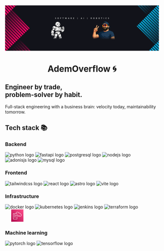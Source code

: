 [![Header](./assets/header.webp)](https://github.com/ademoverflow)

<h1 align="center">AdemOverflow 🌀</h1>

<h2 align="left">Engineer by trade,<br /> problem-solver by habit.</h2>

<p>Full-stack engineering with a business brain: velocity today, maintainability tomorrow.</p>

<h2 align="left">Tech stack 📚</h2>

<h3 align="left">Backend</h3>
<div align="left">
  <img src="https://cdn.jsdelivr.net/gh/devicons/devicon/icons/python/python-original.svg" height="40" alt="python logo"  />
  <img src="https://cdn.jsdelivr.net/gh/devicons/devicon/icons/fastapi/fastapi-original.svg" height="40" alt="fastapi logo"  />
  <img src="https://cdn.jsdelivr.net/gh/devicons/devicon/icons/postgresql/postgresql-original.svg" height="40" alt="postgresql logo"  />
    <img src="https://cdn.jsdelivr.net/gh/devicons/devicon/icons/nodejs/nodejs-original.svg" height="40" alt="nodejs logo"  />
  <img src="https://cdn.jsdelivr.net/gh/devicons/devicon/icons/adonisjs/adonisjs-original.svg" height="40" alt="adonisjs logo"  />
  <img src="https://cdn.simpleicons.org/mysql/4479A1" height="40" alt="mysql logo"  />
</div>

<h3 align="left">Frontend</h3>
<div align="left">
  <img src="https://cdn.simpleicons.org/tailwindcss/06B6D4" height="40" alt="tailwindcss logo"  />
  <img src="https://cdn.simpleicons.org/react/61DAFB" height="40" alt="react logo"  />
  <img src="https://skillicons.dev/icons?i=astro" height="40" alt="astro logo"  />
  <img src="https://skillicons.dev/icons?i=vite" height="40" alt="vite logo"  />
</div>

<h3 align="left">Infrastructure</h3>
<div align="left">
  <img src="https://cdn.jsdelivr.net/gh/devicons/devicon/icons/docker/docker-original.svg" height="40" alt="docker logo"  />
  <img src="https://cdn.simpleicons.org/kubernetes/326CE5" height="40" alt="kubernetes logo"  />
  <img src="https://skillicons.dev/icons?i=jenkins" height="40" alt="jenkins logo"  />
  <img src="https://cdn.simpleicons.org/terraform/7B42BC" height="40" alt="terraform logo"  />
  <?xml version="1.0" encoding="UTF-8"?>
<svg width="80px" height="40px" viewBox="0 0 80 80" version="1.1" xmlns="http://www.w3.org/2000/svg" xmlns:xlink="http://www.w3.org/1999/xlink">
    <!-- Generator: Sketch 64 (93537) - https://sketch.com -->
    <title>Icon-Architecture/64/Arch_AWS-CloudFormation_64</title>
    <desc>Created with Sketch.</desc>
    <defs>
        <linearGradient x1="0%" y1="100%" x2="100%" y2="0%" id="linearGradient-1">
            <stop stop-color="#B0084D" offset="0%"></stop>
            <stop stop-color="#FF4F8B" offset="100%"></stop>
        </linearGradient>
    </defs>
    <g id="Icon-Architecture/64/Arch_AWS-CloudFormation_64" stroke="none" stroke-width="1" fill="none" fill-rule="evenodd">
        <g id="Icon-Architecture-BG/64/Management-Governance" fill="url(#linearGradient-1)">
            <rect id="Rectangle" x="0" y="0" width="80" height="80"></rect>
        </g>
        <path d="M53,39.9632039 L58,39.9632039 L58,37.9601375 L53,37.9601375 L53,39.9632039 Z M28,51.9816019 L33,51.9816019 L33,49.9785356 L28,49.9785356 L28,51.9816019 Z M18,51.9816019 L25,51.9816019 L25,49.9785356 L18,49.9785356 L18,51.9816019 Z M18,45.9724029 L30,45.9724029 L30,43.9693366 L18,43.9693366 L18,45.9724029 Z M18,33.9540048 L27,33.9540048 L27,31.9509385 L18,31.9509385 L18,33.9540048 Z M18,39.9632039 L51,39.9632039 L51,37.9601375 L18,37.9601375 L18,39.9632039 Z M37,61.9969337 L14,61.9969337 L14,27.9448058 L37,27.9448058 L37,35.9570712 L39,35.9570712 L39,26.9432726 C39,26.3904263 38.552,25.9417395 38,25.9417395 L13,25.9417395 C12.447,25.9417395 12,26.3904263 12,26.9432726 L12,62.9984668 C12,63.5513131 12.447,64 13,64 L38,64 C38.552,64 39,63.5513131 39,62.9984668 L39,42.9678034 L37,42.9678034 L37,61.9969337 Z M68,36.9586044 C68,43.4305117 62.173,45.6819583 59.092,45.9683968 L43,45.9724029 L43,43.9693366 L59,43.9693366 C59.195,43.9463013 66,43.2121775 66,36.9586044 C66,31.2638867 60.863,30.1081175 59.834,29.9338507 C59.321,29.8467173 58.96,29.3820059 59.004,28.8632117 C59.005,28.8441826 59.007,28.826155 59.009,28.8081274 C58.954,25.5902013 56.981,24.584662 56.126,24.3002266 C54.53,23.769414 52.751,24.2771913 51.81,25.5391231 C51.591,25.8355769 51.229,25.9868085 50.861,25.9307226 C50.497,25.8756383 50.192,25.625255 50.068,25.2767214 C49.447,23.5360568 48.546,22.4083304 47.293,21.1534094 C44.159,18.0386412 39.905,17.1783242 35.925,18.8528877 C33.837,19.7332353 32.012,21.7282894 30.922,24.327268 L29.078,23.5500782 C30.37,20.4743699 32.584,18.0887179 35.15,17.007062 C39.905,15.0049972 44.971,16.0255595 48.704,19.7342369 C49.774,20.8068789 50.66,21.851478 51.35,23.2035478 C52.843,22.0978551 54.857,21.7673492 56.757,22.3993166 C59.189,23.2085554 60.727,25.3207889 60.975,28.1290879 C64.381,28.9884034 68,31.7115721 68,36.9586044 L68,36.9586044 Z" id="AWS-CloudFormation_Icon_64_Squid" fill="#FFFFFF"></path>
    </g>
</svg>
</div>

<h3 align="left">Machine learning</h3>
<div align="left">
  <img src="https://cdn.simpleicons.org/pytorch/EE4C2C" height="40" alt="pytorch logo"  />
  <img src="https://cdn.simpleicons.org/tensorflow/FF6F00" height="40" alt="tensorflow logo" />
</div>


